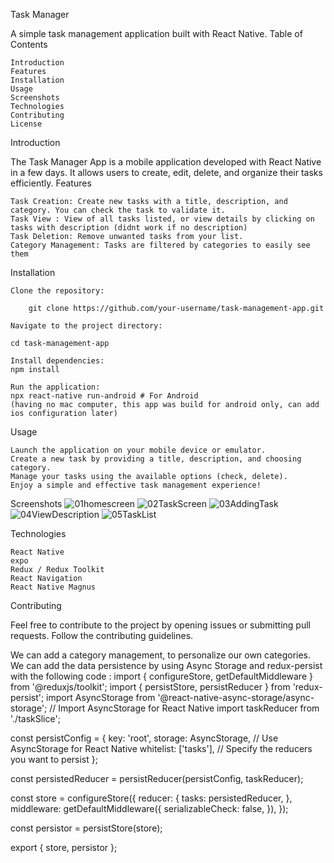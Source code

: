 Task Manager

A simple task management application built with React Native.
Table of Contents

    Introduction
    Features
    Installation
    Usage
    Screenshots
    Technologies
    Contributing
    License

Introduction

The Task Manager App is a mobile application developed with React Native in a few days. It allows users to create, edit, delete, and organize their tasks efficiently.
Features

    Task Creation: Create new tasks with a title, description, and category. You can check the task to validate it.
    Task View : View of all tasks listed, or view details by clicking on tasks with description (didnt work if no description) 
    Task Deletion: Remove unwanted tasks from your list.
    Category Management: Tasks are filtered by categories to easily see them

Installation

    Clone the repository:

    	git clone https://github.com/your-username/task-management-app.git

    Navigate to the project directory:
 
	cd task-management-app

    Install dependencies:
	npm install

    Run the application:
	npx react-native run-android # For Android
	(having no mac computer, this app was build for android only, can add ios configuration later)

Usage

    Launch the application on your mobile device or emulator.
    Create a new task by providing a title, description, and choosing category.
    Manage your tasks using the available options (check, delete).
    Enjoy a simple and effective task management experience!

Screenshots
![01homescreen](https://github.com/EloiseIncrociati/TaskManager/assets/60602575/0767c89a-7d68-45c3-ba89-8fb24c2109c4)
![02TaskScreen](https://github.com/EloiseIncrociati/TaskManager/assets/60602575/5461224a-e4ed-4c0e-be98-8c1edc3ba46b)
![03AddingTask](https://github.com/EloiseIncrociati/TaskManager/assets/60602575/d798946a-317f-434c-b9eb-860e2fc9d673)
![04ViewDescription](https://github.com/EloiseIncrociati/TaskManager/assets/60602575/19f89239-9867-47b4-94c0-04ce23e53e20)
![05TaskList](https://github.com/EloiseIncrociati/TaskManager/assets/60602575/b832f21e-3551-4bcc-ba40-dadfa4e1257a)

Technologies

    React Native
    expo
    Redux / Redux Toolkit
    React Navigation
    React Native Magnus

Contributing

Feel free to contribute to the project by opening issues or submitting pull requests. Follow the contributing guidelines.

We can add a category management, to personalize our own categories.
We can add the data persistence by using Async Storage and redux-persist with the following code : 
import { configureStore, getDefaultMiddleware } from '@reduxjs/toolkit';
import { persistStore, persistReducer } from 'redux-persist';
import AsyncStorage from '@react-native-async-storage/async-storage'; // Import AsyncStorage for React Native
import taskReducer from './taskSlice';

const persistConfig = {
  key: 'root',
  storage: AsyncStorage, // Use AsyncStorage for React Native
  whitelist: ['tasks'], // Specify the reducers you want to persist
};

const persistedReducer = persistReducer(persistConfig, taskReducer);

const store = configureStore({
  reducer: {
    tasks: persistedReducer,
  },
  middleware: getDefaultMiddleware({
    serializableCheck: false,
  }),
});

const persistor = persistStore(store);

export { store, persistor };
